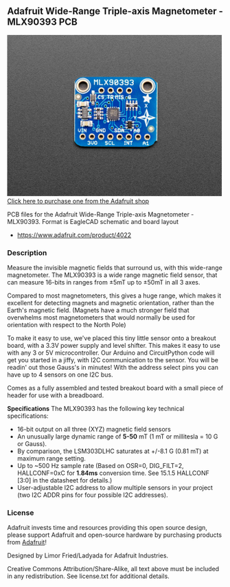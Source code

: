 ## Adafruit Wide-Range Triple-axis Magnetometer - MLX90393 PCB

<a href="http://www.adafruit.com/products/4022"><img src="assets/4022.jpg?raw=true" width="500px"><br/>
Click here to purchase one from the Adafruit shop</a>

PCB files for the Adafruit Wide-Range Triple-axis Magnetometer - MLX90393. Format is EagleCAD schematic and board layout
* https://www.adafruit.com/product/4022

### Description

Measure the invisible magnetic fields that surround us, with this wide-range magnetometer. The MLX90393 is a wide range magnetic field sensor, that can measure 16-bits in ranges from ±5mT up to ±50mT in all 3 axes.

Compared to most magnetometers, this gives a huge range, which makes it excellent for detecting magnets and magnetic orientation, rather than the Earth's magnetic field. (Magnets have a much stronger field that overwhelms most magnetometers that would normally be used for orientation with respect to the North Pole)

To make it easy to use, we've placed this tiny little sensor onto a breakout board, with a 3.3V power supply and level shifter. This makes it easy to use with any 3 or 5V microcontroller. Our Arduino and CircuitPython code will get you started in a jiffy, with I2C communication to the sensor. You will be readin' out those Gauss's in minutes! With the address select pins you can have up to 4 sensors on one I2C bus.

Comes as a fully assembled and tested breakout board with a small piece of header for use with a breadboard.

**Specifications**
The MLX90393 has the following key technical specifications:

 * 16-bit output on all three (XYZ) magnetic field sensors
 * An unusually large dynamic range of **5-50** mT (1 mT or millitesla = 10 G or Gauss).
 * By comparison, the LSM303DLHC saturates at +/-8.1 G (0.81 mT) at maximum range setting.
 * Up to ~500 Hz sample rate (Based on OSR=0, DIG_FILT=2, HALLCONF=0xC for **1.84ms** conversion time. See 15.1.5 HALLCONF [3:0] in the datasheet for details.)
 * User-adjustable I2C address to allow multiple sensors in your project (two I2C ADDR pins for four possible I2C addresses).

### License

Adafruit invests time and resources providing this open source design, please support Adafruit and open-source hardware by purchasing products from [Adafruit](https://www.adafruit.com)!

Designed by Limor Fried/Ladyada for Adafruit Industries.

Creative Commons Attribution/Share-Alike, all text above must be included in any redistribution. See license.txt for additional details.
